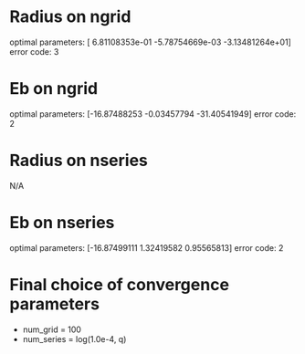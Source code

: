 # Radius on ngrid
optimal parameters: [  6.81108353e-01  -5.78754669e-03  -3.13481264e+01]
error code: 3

# Eb on ngrid
optimal parameters: [-16.87488253  -0.03457794 -31.40541949]
error code: 2

# Radius on nseries
N/A

# Eb on nseries
optimal parameters: [-16.87499111   1.32419582   0.95565813]
error code: 2

# Final choice of convergence parameters
* num\_grid = 100
* num\_series = log(1.0e-4, q)
